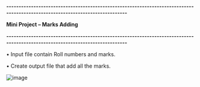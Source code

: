 **-----------------------------------------------------------------------------------------------------------------------------**

**Mini Project – Marks Adding**

**-----------------------------------------------------------------------------------------------------------------------------**

• Input file contain Roll numbers and marks.

• Create output file that add all the marks.

![image](https://github.com/user-attachments/assets/4787e7a8-813b-4e08-a18c-9008ac59fd1d)
